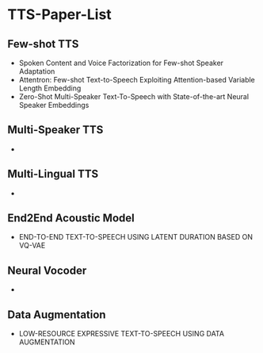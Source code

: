 # TTS-Paper-List
## Few-shot TTS
* Spoken Content and Voice Factorization for Few-shot Speaker Adaptation
* Attentron: Few-shot Text-to-Speech Exploiting Attention-based Variable Length Embedding
* Zero-Shot Multi-Speaker Text-To-Speech with State-of-the-art Neural Speaker Embeddings
## Multi-Speaker TTS
*
## Multi-Lingual TTS
*
## End2End Acoustic Model
* END-TO-END TEXT-TO-SPEECH USING LATENT DURATION BASED ON VQ-VAE
## Neural Vocoder
*
## Data Augmentation
* LOW-RESOURCE EXPRESSIVE TEXT-TO-SPEECH USING DATA AUGMENTATION
